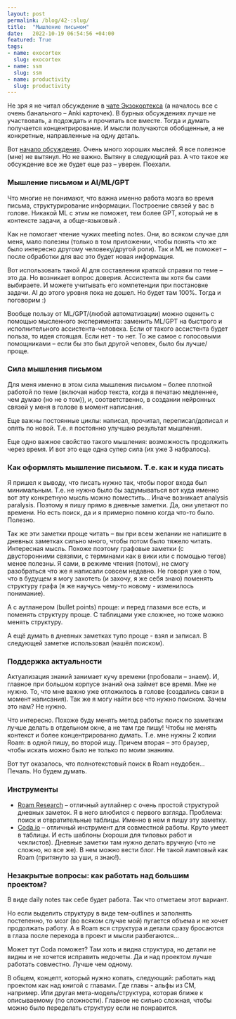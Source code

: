 ```yaml
---
layout: post
permalink: /blog/42-:slug/
title:  "Мышление письмом"
date:   2022-10-19 06:54:56 +04:00
featured: True
tags: 
- name: exocortex
  slug: exocortex
- name: ssm
  slug: ssm
- name: productivity
  slug: productivity
---
```


Не зря я не читал обсуждение в [чате Экзокортекса](https://t.me/exocortexssm) (а началось все с очень банального – Anki карточек). В бурных обсуждениях лучше не участвовать, а подождать и прочитать все вместе. Тогда и думать получается концентрирование. И мысли получаются обобщенные, а не конкретные, направленные на одну деталь.

Вот [начало обсуждения](https://t.me/exocortexssm/1556). Очень много хороших мыслей. Я все полезное (мне) не вытянул. Но не важно. Вытяну в следующий раз. А что такое же обсуждение все же будет еще раз – уверен. Поехали.

### Мышление письмом и AI/ML/GPT
Что многие не понимают, что важна именно работа мозга во время письма, структурирование информации. Построение связей у вас в голове. Никакой ML с этим не поможет, тем более GPT, который не в контексте задачи, а обще-языковый . 

Как не помогает чтение чужих meeting notes. Они, во всяком случае для меня, мало полезны (только в том приложении, чтобы понять что же было интересно другому человеку/другой роли). Так и ML не поможет – после обработки для вас это будет новая информация. 

Вот использовать такой AI для составлении краткой справки по теме – это да. Но возникает вопрос доверия. Ассистента вы хотя бы сами выбираете. И можете учитывать его компетенции при постановке задачи. AI до этого уровня пока не дошел. Но будет там 100%. Тогда и поговорим :)  

Вообще пользу от ML/GPT/(любой автоматизации) можно оценить с помощью мысленного эксперимента: заменить ML/GPT на быстрого и исполнительного ассистента-человека. Если от такого ассистента будет польза, то идея стоящая. Если нет - то нет. То же самое с голосовыми помощниками – если бы это был другой человек, было бы лучше/проще.

### Сила мышления письмом

Для меня именно в этом сила мышления письмом – более плотной работой по теме (включая набор текста, когда я печатаю медленнее, чем думаю (но не о том)), и, соответственно, в создании нейронных связей у меня в голове в момент написания. 

Еще важны постоянные циклы: написал, прочитал, переписал/дописал и опять по новой. Т.е. я постоянно улучшаю результат мышления.

Еще одно важное свойство такого мышления: возможность продолжить через время. И вот это еще одна супер сила (их уже 3 набралось).

### Как оформлять мышление письмом. Т.е. как и куда писать

Я пришел к выводу, что писать нужно так, чтобы порог входа был минимальным. Т.е. не нужно было бы задумываться вот куда именно вот эту конкретную мысль можно поместить... Иначе возникает analysis paralysis. Поэтому я пишу прямо в дневные заметки. Да, они улетают по времени. Но есть поиск, да и я примерно помню когда что-то было. Полезно.

Так же эти заметки проще читать – вы при всем желании не напишите в дневных заметках сильно много, чтобы потом было тяжело читать. Интересная мысль. Похоже поэтому графовые заметки (с двусторонними связями, с терминами как в вики или с помощью тегов) менее полезны. Я сами, в режиме чтения (потом), не смогу разобраться что же я написали совсем недавно. Не говоря уже о том, что в будущем я могу захотеть (и захочу, я же себя знаю) поменять структуру графа (я же научусь чему-то новому - изменилось понимание). 

А с аутланером (bullet points) проще: и перед глазами все есть, и поменять структуру проще. С таблицами уже сложнее, но тоже можно менять структуру.

А ещё думать в дневных заметках тупо проще - взял и записал. В следующей заметке использовал (нашёл поиском).

### Поддержка актуальности

Актуализация знаний занимает кучу времени (пробовали – знаем). И, главное при большом корпусе знаний она займет все время. Мне не нужно. То, что мне важно уже отложилось в голове (создались связи в момент написания). Так же я могу найти все что нужно поиском. Зачем это нам? Не нужно.

Что интересно. Похоже буду менять метод работы: поиск по заметкам лучше делать в отдельном окне, а не там где пишу! Чтобы не менять контекст и более концентрированно думать. Т.е. мне нужны 2 копии Roam: в одной пишу, во второй ищу. Причем вторая – это браузер, чтобы искать можно было не только по моим знаниям.

Вот тут оказалось, что полнотекстовый поиск в Roam неудобен... Печаль. Но будем думать.

### Инструменты

* [Roam Research](https://roamresearch.com/) – отличный аутлайнер с очень простой структурой дневных заметок. Я в него влюбился с первого взгляда. Проблема: поиск и отвратительные таблицы. Именно в нем я пишу эту заметку.
* [Coda.io](https://coda.io/) – отличный инструмент для совместной работы. Круто умеет в таблицы. И есть шаблоны (хороши для типовых работ и чеклистов). Дневные заметки там нужно делать вручную (что не сложно, но все же). В нем можно вести блог. Не такой ламповый как Roam (притянуто за уши, я знаю!).

### Незакрытые вопросы: как работать над большим проектом? 

В виде daily notes так себе будет работа. Так что отметаем этот вариант.

Но если выделить структуру в виде тем-outlines и заполнять постепенно, то мозг (во всяком случае мой) пугается объема и не хочет продолжать работу. А в Roam вся структура и детали сразу бросаются в глаза после перехода в проект и мысли разбегаются...

Может тут Coda поможет? Там хоть и видна структура, но детали не видны и не хочется исправить недочеты. Да и над проектом лучше работать совместно. Лучше чем одному.

В общем, концепт, который нужно копать, следующий: работать над проектом как над книгой с главами. Где главы - альфы из СМ, например. Или другая мета-модель/структура, которая ближе к описываемому (по сложности). Главное не сильно сложная, чтобы можно было переделать структуру если не понравится.
